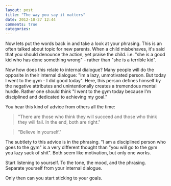 ```yaml
---
layout: post
title: "The way you say it matters"
date: 2012-10-27 12:44
comments: true
categories: 
---
```


Now lets put the words back in and take a look at your phrasing. This is an often talked about topic for new parents. When a child misbehaves, it's said that you should denounce the action, yet praise the child. i.e. "she is a good kid who has done something wrong" - rather than "she is a terrible kid".

Now how does this relate to internal dialogue? Many people will do the opposite in their internal dialogue: "Im a lazy, unmotivated person. But today I went to the gym - I did good today". Here, this person defines himself by the negative attributes and unintentionally creates a tremendous mental hurdle. Rather one should think "I went to the gym today because I'm disciplined and dedicated to achieving my goal."

You hear this kind of advice from others all the time: 

<blockquote>"There are those who think they will succeed and those who think they will fail. In the end, both are right."</blockquote>
<blockquote>"Believe in yourself."</blockquote> 

The subtlety to this advice is in the phrasing. "I am a disciplined person who goes to the gym" is a very different thought than "you will go to the gym you lazy sack of shit". Both seem like motivation, but only one works.

Start listening to yourself. To the tone, the mood, and the phrasing. Separate yourself from your internal dialogue.

Only then can you start sticking to your goals.